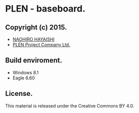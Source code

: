 PLEN - baseboard.
================================================================================
Copyright (c) 2015.
---
- [NAOHIRO HAYAISHI](http://earlystone.com/)
- [PLEN Project Company Ltd.](http://plen.jp)

Build enviroment.
---
- Windows 8.1
- Eagle 6.60

License.
---
This material is released under the Creative Commons BY 4.0.

